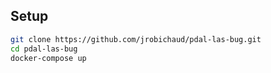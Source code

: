 ## Setup

```bash
git clone https://github.com/jrobichaud/pdal-las-bug.git
cd pdal-las-bug
docker-compose up
```

